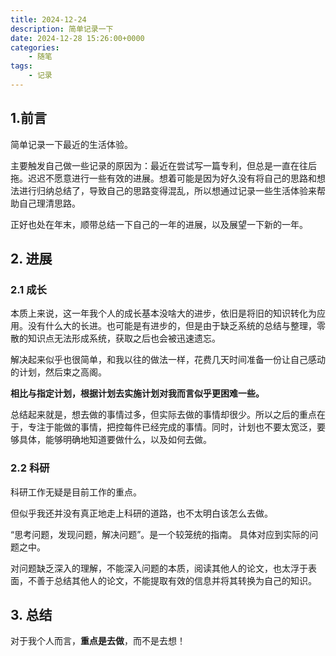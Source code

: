 ```yaml
---
title: 2024-12-24
description: 简单记录一下
date: 2024-12-28 15:26:00+0000
categories:
    - 随笔
tags:
    - 记录
---
```


## 1.前言

简单记录一下最近的生活体验。

主要触发自己做一些记录的原因为：最近在尝试写一篇专利，但总是一直在往后拖。迟迟不愿意进行一些有效的进展。想着可能是因为好久没有将自己的思路和想法进行归纳总结了，导致自己的思路变得混乱，所以想通过记录一些生活体验来帮助自己理清思路。

正好也处在年末，顺带总结一下自己的一年的进展，以及展望一下新的一年。


## 2. 进展
### 2.1 成长
本质上来说，这一年我个人的成长基本没啥大的进步，依旧是将旧的知识转化为应用。没有什么大的长进。也可能是有进步的，但是由于缺乏系统的总结与整理，零散的知识点无法形成系统，获取之后也会被迅速遗忘。

解决起来似乎也很简单，和我以往的做法一样，花费几天时间准备一份让自己感动的计划，然后束之高阁。

**相比与指定计划，根据计划去实施计划对我而言似乎更困难一些。**

总结起来就是，想去做的事情过多，但实际去做的事情却很少。所以之后的重点在于，专注于能做的事情，把控每件已经完成的事情。同时，计划也不要太宽泛，要够具体，能够明确地知道要做什么，以及如何去做。

### 2.2 科研
科研工作无疑是目前工作的重点。

但似乎我还并没有真正地走上科研的道路，也不太明白该怎么去做。

“思考问题，发现问题，解决问题”。是一个较笼统的指南。
具体对应到实际的问题之中。

对问题缺乏深入的理解，不能深入问题的本质，阅读其他人的论文，也太浮于表面，不善于总结其他人的论文，不能提取有效的信息并将其转换为自己的知识。


## 3. 总结
对于我个人而言，**重点是去做**，而不是去想！